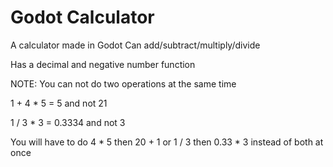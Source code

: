 # Godot Calculator
A calculator made in Godot
Can add/subtract/multiply/divide

Has a decimal and negative number function

NOTE: You can not do two operations at the same time

1 + 4 * 5 = 5 and not 21

1 / 3 * 3 = 0.3334 and not 3

You will have to do 4 * 5 then 20 + 1
or 1 / 3 then 0.33 * 3 instead of both at once
